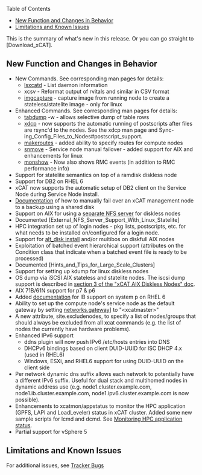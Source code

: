 <!-- START doctoc generated TOC please keep comment here to allow auto update -->
<!-- DON'T EDIT THIS SECTION, INSTEAD RE-RUN doctoc TO UPDATE -->
Table of Contents

- [New Function and Changes in Behavior](#new-function-and-changes-in-behavior)
- [Limitations and Known Issues](#limitations-and-known-issues)

<!-- END doctoc generated TOC please keep comment here to allow auto update -->

This is the summary of what's new in this release. Or you can go straight to [Download_xCAT]. 

## New Function and Changes in Behavior

  * New Commands. See corresponding man pages for details: 
    * [lsxcatd](http://xcat.sourceforge.net/man1/lsxcatd.1.html) \- List daemon information 
    * xcsv - Reformat output of rvitals and similar in CSV format 
    * [imgcapture](http://xcat.sourceforge.net/man1/imgcapture.1.html) \- capture image from running node to create a stateless/statelite image - only for linux 
  * Enhanced Commands. See corresponding man pages for details: 
    * [tabdump](http://xcat.sourceforge.net/man8/tabdump.8.html) -w - allows selective dump of table rows 
    * [xdcp](http://xcat.sourceforge.net/man1/xdcp.1.html) \- now supports the automatic running of postscripts after files are rsync'd to the nodes. See the xdcp man page and Sync-ing_Config_Files_to_Nodes#postscript_support. 
    * [makeroutes](http://xcat.sourceforge.net/man8/makeroutes.8.html) \- added ability to specify routes for compute nodes 
    * [snmove](http://xcat.sourceforge.net/man1/snmove.1.html) \- Service node manual failover - added support for AIX and enhancements for linux 
    * [monshow](http://xcat.sourceforge.net/man1/monshow.1.html) \- Now also shows RMC events (in addition to RMC performance info) 
  * Support for statelite semantics on top of a ramdisk diskless node 
  * Support for DB2 on RHEL 6 
  * xCAT now supports the automatic setup of DB2 client on the Service Node during Service Node install. 
  * [Documentation](Shared_Disks_HA_Mgmt_Node) of how to manually fail over an xCAT management node to a backup using a shared disk 
  * Support on AIX for using a [separate NFS server](External_NFS_Server_Support_With_AIX_Stateless_And_Statelite) for diskless nodes 
  * Documented [External_NFS_Server_Support_With_Linux_Statelite] 
  * HPC integration set up of login nodes - pkg lists, postscripts, etc. for what needs to be installed on/configured for a login node. 
  * Support for [alt_disk install](XCAT_support_for_NIM_alternate_disk_installation) and/or multibos on diskfull AIX nodes 
  * Exploitation of batched event hierarchical support (attributes on the Condition class that indicate when a batched event file is ready to be processed) 
  * Documented [Hints_and_Tips_for_Large_Scale_Clusters] 
  * Support for setting up kdump for linux diskless nodes 
  * OS dump via iSCSI AIX stateless and statelite nodes. The iscsi dump support is described in [section 3 of the "xCAT AIX Diskless Nodes" doc](https://sourceforge.net/apps/mediawiki/xcat/index.php?title=XCAT_AIX_Diskless_Nodes#ISCSI_dump_support). 
  * AIX 71B/61N support for p7 &amp; p6 
  * Added [documentation](Managing_the_Infiniband_Network) for IB support on system p on RHEL 6 
  * Ability to set up the compute node's service node as the default gateway by setting [networks.gateway](http://xcat.sourceforge.net/man5/networks.5.html)] to "&lt;xcatmaster&gt;" 
  * A new attribute, site.excludenodes, to specify a list of nodes/groups that should always be excluded from all xcat commands (e.g. the list of nodes the currently have hardware problems). 
  * Enhanced IPv6 support 
    * ddns plugin will now push IPv6 /etc/hosts entries into DNS 
    * DHCPv6 bindings based on client DUID-UUID for ISC DHCP 4.x (used in RHEL6) 
    * Windows, ESXi, and RHEL6 support for using DUID-UUID on the client side 
  * Per network dynamic dns suffix allows each network to potentially have a different IPv6 suffix. Useful for dual stack and multihomed nodes in dynamic address use (e.g. node1.cluster.example.com, node1.ib.cluster.example.com, node1.ipv6.cluster.example.com is now possible). 
  * Enhancements to xcatmon/appstatus to monitor the HPC application (GPFS, LAPI and LoadLeveler) status in xCAT cluster. Added some new sample scripts for lcmd and dcmd. See [Monitoring HPC application status](Monitoring_an_xCAT_Cluster#Monitoring_HPC_application_status). 
  * Partial support for vSphere 5 

## Limitations and Known Issues

For additional issues, see [Tracker Bugs](http://sourceforge.net/tracker2/?func=browse&group_id=208749&atid=1006945)
